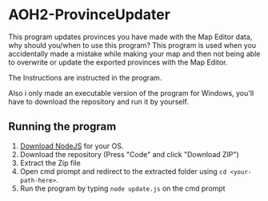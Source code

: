# AOH2-ProvinceUpdater
This program updates provinces you have made with the Map Editor data, why should you/when to use this program? This program is used when you accidentally made a mistake while making your map and then not being able to overwrite or update the exported provinces with the Map Editor.

The Instructions are instructed in the program.

Also i only made an executable version of the program for Windows, you'll have to download the repository and run it by yourself.

## Running the program
1. [Download NodeJS](https://nodejs.org/en/download/) for your OS.
2. Download the repository (Press "Code" and click "Download ZIP")
3. Extract the Zip file
4. Open cmd prompt and redirect to the extracted folder using `cd <your-path-here>`.
5. Run the program by typing `node update.js` on the cmd prompt